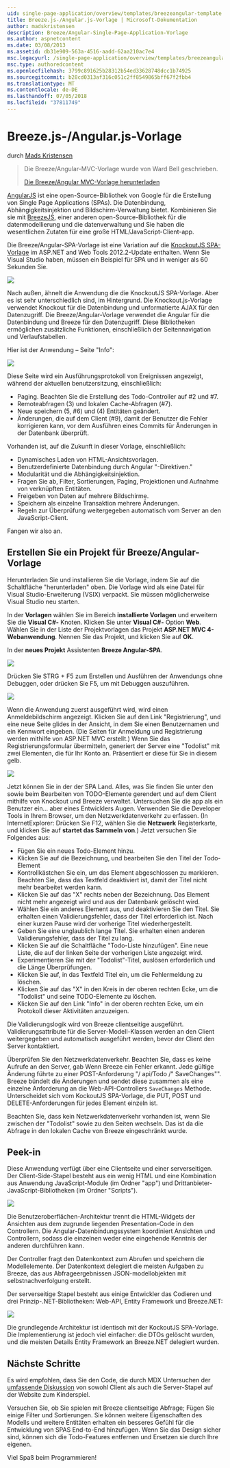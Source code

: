 ```yaml
---
uid: single-page-application/overview/templates/breezeangular-template
title: Breeze.js-/Angular.js-Vorlage | Microsoft-Dokumentation
author: madskristensen
description: Breeze/Angular-Single-Page-Application-Vorlage
ms.author: aspnetcontent
ms.date: 03/08/2013
ms.assetid: db31e909-563a-4516-aadd-62aa210ac7e4
msc.legacyurl: /single-page-application/overview/templates/breezeangular-template
msc.type: authoredcontent
ms.openlocfilehash: 3799c891625b28312b54ed33628748dcc1b74925
ms.sourcegitcommit: b28cd0313af316c051c2ff8549865bff67f2fbb4
ms.translationtype: MT
ms.contentlocale: de-DE
ms.lasthandoff: 07/05/2018
ms.locfileid: "37811749"
---
```

<a name="breezeangular-template"></a>Breeze.js-/Angular.js-Vorlage
====================
durch [Mads Kristensen](https://github.com/madskristensen)

> Die Breeze/Angular-MVC-Vorlage wurde von Ward Bell geschrieben.
> 
> [Die Breeze/Angular MVC-Vorlage herunterladen](https://go.microsoft.com/fwlink/?LinkId=286437)


[AngularJS](http://angularjs.org) ist eine open-Source-Bibliothek von Google für die Erstellung von Single Page Applications (SPAs). Die Datenbindung, Abhängigkeitsinjektion und Bildschirm-Verwaltung bietet. Kombinieren Sie sie mit [BreezeJS](http://www.breezejs.com/?utm_source=ms-spa), einer anderen open-Source-Bibliothek für die datenmodellierung und die datenverwaltung und Sie haben die wesentlichen Zutaten für eine große HTML/JavaScript-Client-app.

Die Breeze/Angular-SPA-Vorlage ist eine Variation auf die [KnockoutJS SPA-Vorlage](../introduction/knockoutjs-template.md) im ASP.NET and Web Tools 2012.2-Update enthalten. Wenn Sie Visual Studio haben, müssen ein Beispiel für SPA und in weniger als 60 Sekunden Sie.

![](http://www.breezejs.com/sites/all/images/spa-template/NgRunningTodoPage.png)

Nach außen, ähnelt die Anwendung die die KnockoutJS SPA-Vorlage. Aber es ist sehr unterschiedlich sind, im Hintergrund. Die Knockout.js-Vorlage verwendet Knockout für die Datenbindung und unformatierte AJAX für den Datenzugriff. Die Breeze/Angular-Vorlage verwendet die Angular für die Datenbindung und Breeze für den Datenzugriff. Diese Bibliotheken ermöglichen zusätzliche Funktionen, einschließlich der Seitennavigation und Verlaufstabellen.

Hier ist der Anwendung – Seite "Info":

![](http://www.breezejs.com/sites/all/images/spa-template/NgRunningAboutPage.png)

Diese Seite wird ein Ausführungsprotokoll von Ereignissen angezeigt, während der aktuellen benutzersitzung, einschließlich:

- Paging. Beachten Sie die Erstellung des Todo-Controller auf #2 und #7.
- Remoteabfragen (3) und lokalen Cache-Abfragen (#7).
- Neue speichern (5, #6) und (4) Entitäten geändert.
- Änderungen, die auf dem Client (#9), damit der Benutzer die Fehler korrigieren kann, vor dem Ausführen eines Commits für Änderungen in der Datenbank überprüft.

Vorhanden ist, auf die Zukunft in dieser Vorlage, einschließlich:

- Dynamisches Laden von HTML-Ansichtsvorlagen.
- Benutzerdefinierte Datenbindung durch Angular "-Direktiven."
- Modularität und die Abhängigkeitsinjektion.
- Fragen Sie ab, Filter, Sortierungen, Paging, Projektionen und Aufnahme von verknüpften Entitäten.
- Freigeben von Daten auf mehrere Bildschirme.
- Speichern als einzelne Transaktion mehrere Änderungen.
- Regeln zur Überprüfung weitergegeben automatisch vom Server an den JavaScript-Client.

Fangen wir also an.

## <a name="create-a-breezeangular-template-project"></a>Erstellen Sie ein Projekt für Breeze/Angular-Vorlage

Herunterladen Sie und installieren Sie die Vorlage, indem Sie auf die Schaltfläche "herunterladen" oben. Die Vorlage wird als eine Datei für Visual Studio-Erweiterung (VSIX) verpackt. Sie müssen möglicherweise Visual Studio neu starten.

In der **Vorlagen** wählen Sie im Bereich **installierte Vorlagen** und erweitern Sie die **Visual C#-** Knoten. Klicken Sie unter **Visual C#-** Option **Web**. Wählen Sie in der Liste der Projektvorlagen das Projekt **ASP.NET MVC 4-Webanwendung**. Nennen Sie das Projekt, und klicken Sie auf **OK**.

In der **neues Projekt** Assistenten **Breeze Angular-SPA**.

![](http://www.breezejs.com/sites/all/images/spa-template/SelectBreezeNgSpaTemplate.png)

Drücken Sie STRG + F5 zum Erstellen und Ausführen der Anwendungs ohne Debuggen, oder drücken Sie F5, um mit Debuggen auszuführen.

![](http://www.breezejs.com/sites/all/images/spa-template/ZephyrLogin.png)

Wenn die Anwendung zuerst ausgeführt wird, wird einen Anmeldebildschirm angezeigt. Klicken Sie auf den Link "Registrierung", und eine neue Seite glides in der Ansicht, in dem Sie einen Benutzernamen und ein Kennwort eingeben. (Die Seiten für Anmeldung und Registrierung werden mithilfe von ASP.NET MVC erstellt.) Wenn Sie das Registrierungsformular übermitteln, generiert der Server eine "Todolist" mit zwei Elementen, die für Ihr Konto an. Präsentiert er diese für Sie in diesem gelb.

![](http://www.breezejs.com/sites/all/images/spa-template/TodoList.png)

Jetzt können Sie in der der SPA Land. Alles, was Sie finden Sie unter den sowie beim Bearbeiten von TODO-Elemente gerendert und auf dem Client mithilfe von Knockout und Breeze verwaltet. Untersuchen Sie die app als ein Benutzer ein... aber eines Entwicklers Augen. Verwenden Sie die Developer Tools in Ihrem Browser, um den Netzwerkdatenverkehr zu erfassen. (In InternetExplorer: Drücken Sie F12, wählen Sie die **Netzwerk** Registerkarte, und klicken Sie auf **startet das Sammeln von**.) Jetzt versuchen Sie Folgendes aus:

- Fügen Sie ein neues Todo-Element hinzu.
- Klicken Sie auf die Bezeichnung, und bearbeiten Sie den Titel der Todo-Element
- Kontrollkästchen Sie ein, um das Element abgeschlossen zu markieren. Beachten Sie, dass das Textfeld deaktiviert ist, damit der Titel nicht mehr bearbeitet werden kann.
- Klicken Sie auf das "X" rechts neben der Bezeichnung. Das Element nicht mehr angezeigt wird und aus der Datenbank gelöscht wird.
- Wählen Sie ein anderes Element aus, und deaktivieren Sie den Titel. Sie erhalten einen Validierungsfehler, dass der Titel erforderlich ist. Nach einer kurzen Pause wird der vorherige Titel wiederhergestellt.
- Geben Sie eine unglaublich lange Titel. Sie erhalten einen anderen Validierungsfehler, dass der Titel zu lang.
- Klicken Sie auf die Schaltfläche "Todo-Liste hinzufügen". Eine neue Liste, die auf der linken Seite der vorherigen Liste angezeigt wird.
- Experimentieren Sie mit der "Todolist"-Titel, auslösen erforderlich und die Länge Überprüfungen.
- Klicken Sie auf, in das Textfeld Titel ein, um die Fehlermeldung zu löschen.
- Klicken Sie auf das "X" in den Kreis in der oberen rechten Ecke, um die "Todolist" und seine TODO-Elemente zu löschen.
- Klicken Sie auf den Link "Info" in der oberen rechten Ecke, um ein Protokoll dieser Aktivitäten anzuzeigen.

Die Validierungslogik wird von Breeze clientseitige ausgeführt. Validierungsattribute für die Server-Modell-Klassen werden an den Client weitergegeben und automatisch ausgeführt werden, bevor der Client den Server kontaktiert.

Überprüfen Sie den Netzwerkdatenverkehr. Beachten Sie, dass es keine Aufrufe an den Server, gab Wenn Breeze ein Fehler erkannt. Jede gültige Änderung führte zu einer POST-Anforderung "/ api/Todo /" SaveChanges"". Breeze bündelt die Änderungen und sendet diese zusammen als eine einzelne Anforderung an die Web-API-Controllers `SaveChanges` Methode. Unterscheidet sich vom KockoutJS SPA-Vorlage, die PUT, POST und DELETE-Anforderungen für jedes Element einzeln ist.

Beachten Sie, dass kein Netzwerkdatenverkehr vorhanden ist, wenn Sie zwischen der "Todolist" sowie zu den Seiten wechseln. Das ist da die Abfrage in den lokalen Cache von Breeze eingeschränkt wurde.

## <a name="peek-inside"></a>Peek-in

Diese Anwendung verfügt über eine Clientseite und einer serverseitigen. Der Client-Side-Stapel besteht aus ein wenig HTML und eine Kombination aus Anwendung JavaScript-Module (im Ordner "app") und Drittanbieter-JavaScript-Bibliotheken (im Ordner "Scripts").

![](http://www.breezejs.com/sites/all/images/spa-template/NgClientArchitecture2.png)

Die Benutzeroberflächen-Architektur trennt die HTML-Widgets der Ansichten aus dem zugrunde liegenden Presentation-Code in den Controllern. Die Angular-Datenbindungssystem koordiniert Ansichten und Controllern, sodass die einzelnen weder eine eingehende Kenntnis der anderen durchführen kann.

Der Controller fragt den Datenkontext zum Abrufen und speichern die Modellelemente. Der Datenkontext delegiert die meisten Aufgaben zu Breeze, das aus Abfrageergebnissen JSON-modellobjekten mit selbstnachverfolgung erstellt.

Der serverseitige Stapel besteht aus einige Entwickler das Codieren und drei Prinzip-.NET-Bibliotheken: Web-API, Entity Framework und Breeze.NET:

![](http://www.breezejs.com/sites/all/images/spa-template/ServerArchitecture.png)

Die grundlegende Architektur ist identisch mit der KockoutJS SPA-Vorlage. Die Implementierung ist jedoch viel einfacher: die DTOs gelöscht wurden, und die meisten Details Entity Framework an Breeze.NET delegiert wurden.

## <a name="next-steps"></a>Nächste Schritte

Es wird empfohlen, dass Sie den Code, die durch MDX Untersuchen der [umfassende Diskussion](http://www.breezejs.com/ng-spa-template?utm_source=ms-spa) von sowohl Client als auch die Server-Stapel auf der Website zum Kinderspiel.

Versuchen Sie, ob Sie spielen mit Breeze clientseitige Abfrage; Fügen Sie einige Filter und Sortierungen. Sie können weitere Eigenschaften des Modells und weitere Entitäten erhalten ein besseres Gefühl für die Entwicklung von SPAS End-to-End hinzufügen. Wenn Sie das Design sicher sind, können sich die Todo-Features entfernen und Ersetzen sie durch Ihre eigenen.

Viel Spaß beim Programmieren!
